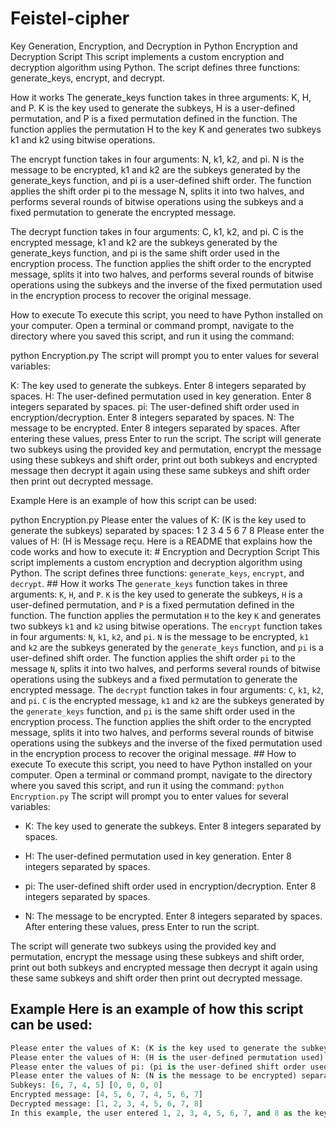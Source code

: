 # Feistel-cipher
Key Generation, Encryption, and Decryption in Python
Encryption and Decryption Script
This script implements a custom encryption and decryption algorithm using Python. The script defines three functions: generate_keys, encrypt, and decrypt.

How it works
The generate_keys function takes in three arguments: K, H, and P. K is the key used to generate the subkeys, H is a user-defined permutation, and P is a fixed permutation defined in the function. The function applies the permutation H to the key K and generates two subkeys k1 and k2 using bitwise operations.

The encrypt function takes in four arguments: N, k1, k2, and pi. N is the message to be encrypted, k1 and k2 are the subkeys generated by the generate_keys function, and pi is a user-defined shift order. The function applies the shift order pi to the message N, splits it into two halves, and performs several rounds of bitwise operations using the subkeys and a fixed permutation to generate the encrypted message.

The decrypt function takes in four arguments: C, k1, k2, and pi. C is the encrypted message, k1 and k2 are the subkeys generated by the generate_keys function, and pi is the same shift order used in the encryption process. The function applies the shift order to the encrypted message, splits it into two halves, and performs several rounds of bitwise operations using the subkeys and the inverse of the fixed permutation used in the encryption process to recover the original message.

How to execute
To execute this script, you need to have Python installed on your computer. Open a terminal or command prompt, navigate to the directory where you saved this script, and run it using the command:

python Encryption.py
The script will prompt you to enter values for several variables:

K: The key used to generate the subkeys. Enter 8 integers separated by spaces.
H: The user-defined permutation used in key generation. Enter 8 integers separated by spaces.
pi: The user-defined shift order used in encryption/decryption. Enter 8 integers separated by spaces.
N: The message to be encrypted. Enter 8 integers separated by spaces.
After entering these values, press Enter to run the script. The script will generate two subkeys using the provided key and permutation, encrypt the message using these subkeys and shift order, print out both subkeys and encrypted message then decrypt it again using these same subkeys and shift order then print out decrypted message.

Example
Here is an example of how this script can be used:

python Encryption.py
Please enter the values of K: (K is the key used to generate the subkeys) separated by spaces: 1 2 3 4 5 6 7 8
Please enter the values of H: (H is
Message reçu. Here is a README that explains how the code works and how to execute it: # Encryption and Decryption Script This script implements a custom encryption and decryption algorithm using Python. The script defines three functions: `generate_keys`, `encrypt`, and `decrypt`. ## How it works The `generate_keys` function takes in three arguments: `K`, `H`, and `P`. `K` is the key used to generate the subkeys, `H` is a user-defined permutation, and `P` is a fixed permutation defined in the function. The function applies the permutation `H` to the key `K` and generates two subkeys `k1` and `k2` using bitwise operations. The `encrypt` function takes in four arguments: `N`, `k1`, `k2`, and `pi`. `N` is the message to be encrypted, `k1` and `k2` are the subkeys generated by the `generate_keys` function, and `pi` is a user-defined shift order. The function applies the shift order `pi` to the message `N`, splits it into two halves, and performs several rounds of bitwise operations using the subkeys and a fixed permutation to generate the encrypted message. The `decrypt` function takes in four arguments: `C`, `k1`, `k2`, and `pi`. `C` is the encrypted message, `k1` and `k2` are the subkeys generated by the `generate_keys` function, and `pi` is the same shift order used in the encryption process. The function applies the shift order to the encrypted message, splits it into two halves, and performs several rounds of bitwise operations using the subkeys and the inverse of the fixed permutation used in the encryption process to recover the original message. ## How to execute To execute this script, you need to have Python installed on your computer. Open a terminal or command prompt, navigate to the directory where you saved this script, and run it using the command: ``` python Encryption.py ``` The script will prompt you to enter values for several variables: 
- K: The key used to generate the subkeys. Enter 8 integers separated by spaces.

- H: The user-defined permutation used in key generation. Enter 8 integers separated by spaces. 

- pi: The user-defined shift order used in encryption/decryption. Enter 8 integers separated by spaces. 

- N: The message to be encrypted. Enter 8 integers separated by spaces. After entering these values, press Enter to run the script. 

The script will generate two subkeys using the provided key and permutation, encrypt the message using these subkeys and shift order, print out both subkeys and encrypted message then decrypt it again using these same subkeys and shift order then print out decrypted message. 

## Example Here is an example of how this script can be used:

``` python Encryption.py
Please enter the values of K: (K is the key used to generate the subkeys) separated by spaces: 1 2 3 4 5 6 7 8 
Please enter the values of H: (H is the user-defined permutation used) separated by spaces: 7 6 5 4 3 2 1 0 
Please enter the values of pi: (pi is the user-defined shift order used) separated by spaces: 0 1 2 3 4 5 6 7
Please enter the values of N: (N is the message to be encrypted) separated by spaces: 1 2 3 4 5 6 7 8
Subkeys: [6, 7, 4, 5] [0, 0, 0, 0]
Encrypted message: [4, 5, 6, 7, 4, 5, 6, 7]
Decrypted message: [1, 2, 3, 4, 5, 6, 7, 8]
In this example, the user entered 1, 2, 3, 4, 5, 6, 7, and 8 as the key K, 7, 6, 5, 4, 3, 2, 1, and 0 as the permutation H, 0, 1, 2, 3, 4, 5, 6, and 7 as the shift order pi, and 1, 2, 3, 4, 5, 6, 7, and 8 as the message to be encrypted. The script generated two subkeys [6,7,4,5] and [0,0,0,0] using these values and encrypted the message to get [4,5,6,7,4,5,6,7]. It then decrypted this encrypted message to recover the original message [1 ,2 ,3 ,4 ,5 ,6 ,7 ,8].
